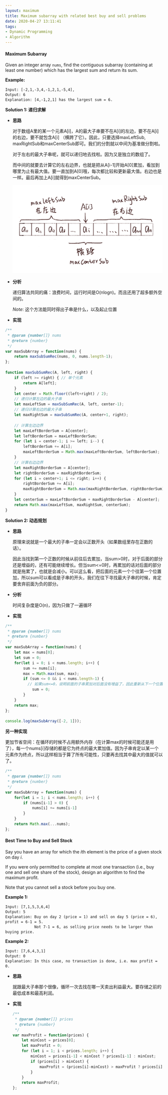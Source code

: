 ```yaml
---
layout: maximum
title: Maximum subarray with related best buy and sell problems
date: 2020-04-27 13:11:41
tags: 
- Dynamic Programming
- Algorithm
---
```

#### Maximum Subarray

Given an integer array `nums`, find the contiguous subarray (containing at least one number) which has the largest sum and return its sum.

**Example:**

```
Input: [-2,1,-3,4,-1,2,1,-5,4],
Output: 6
Explanation: [4,-1,2,1] has the largest sum = 6.
```



**Solution 1: 递归求解**

- **思路**

  对于数组A里的某一个元素A[i]，A的最大子串要不在A[i]的左边，要不在A[i]的右边，要不就包含A[i] （横跨了它）。因此，只要选择maxLeftSub, maxRightSub和maxCenterSub即可。我们的分割就以中间为基准做分割啦。

  对于左右的最大子串呢，就可以递归地去找啦。因为又是独立的数组了。

  而中间的就要去计算它的左右边界，也就是把从A[i-1]开始A[0]累加，看加到哪里为止有最大值。要一直加到A[0]哦，每次都比较和更新最大值。右边也是一样。最后再加上A[i]就得到maxCenterSub。
  

  ![](/images/maxSub-1.png)

- **分析**

  递归算法共同的痛：浪费时间，运行时间是O(nlogn)。而且还用了超多额外空间的。

  *Note*: 这个方法能同时得出子串是什么，以及起止位置

- **实现**

```javascript
/**
 * @param {number[]} nums
 * @return {number}
 */
var maxSubArray = function(nums) {
    return maxSubSumRec(nums, 0, nums.length-1);
};

function maxSubSumRec(A, left, right) {
    if (left >= right) { // 单个元素
        return A[left];
    }
    let center = Math.floor((left+right) / 2);
    // 递归计算左边的最大子串
    let maxLeftSum = maxSubSumRec(A, left, center-1);
  	// 递归计算右边的最大子串
    let maxRightSum = maxSubSumRec(A, center+1, right);
    
  	// 计算左边边界
    let maxLeftBorderSum = A[center]; 
    let leftBorderSum = maxLeftBorderSum;
    for (let i = center-1; i >= left; i--) {
        leftBorderSum += A[i];
        maxLeftBorderSum = Math.max(maxLeftBorderSum, leftBorderSum);
    }
    // 计算右边边界
    let maxRightBorderSum = A[center]; 
    let rightBorderSum = maxRightBorderSum;
    for (let i = center+1; i <= right; i++) {
        rightBorderSum += A[i];
        maxRightBorderSum = Math.max(maxRightBorderSum, rightBorderSum);
    }
    let centerSum = maxLeftBorderSum + maxRightBorderSum - A[center];
    return Math.max(maxLeftSum, maxRightSum, centerSum);
}
```



**Solution 2: 动态规划**

- **思路**

  原理来说就是一个最大的子串一定会以正数开头（如果数组里存在正数的话）。

  因此当找到第一个正数的时候从前往后去累加，当sum>0时，对于后面的部分还是增益的，还有可能继续增长。但当sum<=0时，再累加的话对后面的部分就是拖累了，也就是会减小。可以这么看，把后面的元素一个个往第一个位置加，所以sum可以看成是子串的开头，我们在往下寻找最大子串的时候，肯定要舍弃前面为负的部分。

- **分析**

  时间复杂度是O(n)，因为只做了一遍循环

- **实现**

```javascript
/**
 * @param {number[]} nums
 * @return {number}
 */
var maxSubArray = function(nums) {
    let max = nums[0];
    let sum = 0;
    for(let i = 0; i < nums.length; i++) {
        sum += nums[i];
        max = Math.max(sum, max);
        if (sum <= 0 && i < nums.length-1) { 
          // 如果sum<=0，说明前面的子串累加对后面没有增益了，因此重新从下一个位置开始计算sum
            sum = 0;
        }
    }
    return max;
};

console.log(maxSubArray([-2, 1]));
```



**另一种实现**

更加节省空间：在循环的时候不占用额外内存（在计算max的时候可能还是用了），每一个nums[i]存储的都是它为终点的最大累加值。因为子串肯定以某一个元素作为终点，所以这样相当于算了所有可能性，只要再去找其中最大的值就可以了。

```javascript
/**
 * @param {number[]} nums
 * @return {number}
 */
var maxSubArray = function(nums) { 
    for(let i = 1; i < nums.length; i++) {
        if (nums[i-1] > 0) {
            nums[i] += nums[i-1]
        }
    }
    return Math.max(...nums);
};
```





#### Best Time to Buy and Sell Stock

Say you have an array for which the *i*th element is the price of a given stock on day *i*.

If you were only permitted to complete at most one transaction (i.e., buy one and sell one share of the stock), design an algorithm to find the maximum profit.

Note that you cannot sell a stock before you buy one.

**Example 1:**

```
Input: [7,1,5,3,6,4]
Output: 5
Explanation: Buy on day 2 (price = 1) and sell on day 5 (price = 6), profit = 6-1 = 5.
             Not 7-1 = 6, as selling price needs to be larger than buying price.
```

**Example 2:**

```
Input: [7,6,4,3,1]
Output: 0
Explanation: In this case, no transaction is done, i.e. max profit = 0.
```



- **思路**

  就跟最大子串那个很像，循环一次去找在哪一天卖出利益最大。要存储之前的最低成本和最高利润。

- **实现**

  ```javascript
  /**
   * @param {number[]} prices
   * @return {number}
   */
  var maxProfit = function(prices) {
      let minCost = prices[0];
      let maxProfit = 0;
      for (let i = 1; i < prices.length; i++) {
          minCost = prices[i-1] < minCost ? prices[i-1] : minCost;
          if (prices[i] > minCost) {
              maxProfit = (prices[i]-minCost) > maxProfit ? prices[i]-minCost : maxProfit;
          }
      }
      return maxProfit;
  };
  ```
